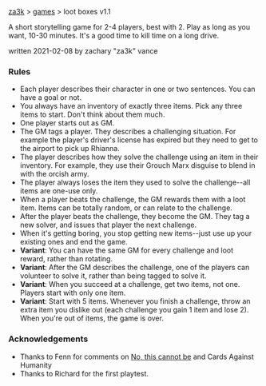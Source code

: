 [za3k](/) > [games](/games/) > loot boxes v1.1

A short storytelling game for 2-4 players, best with 2. Play as long as you want, 10-30 minutes. It's a good time to kill time on a long drive.

written 2021-02-08 by zachary "za3k" vance

### Rules
- Each player describes their character in one or two sentences. You can have a goal or not.
- You always have an inventory of exactly three items. Pick any three items to start. Don't think about them much.
- One player starts out as GM.
- The GM tags a player. They describes a challenging situation. For example the player's driver's license has expired but they need to get to the airport to pick up Rhianna. 
- The player describes how they solve the challenge using an item in their inventory. For example, they use their Grouch Marx disguise to blend in with the orcish army.
- The player always loses the item they used to solve the challenge--all items are one-use only.
- When a player beats the challenge, the GM rewards them with a loot item. Items can be totally random, or can relate to the challenge.
- After the player beats the challenge, they become the GM. They tag a new solver, and issues that player the next challenge.
- When it's getting boring, you stop getting new items--just use up your existing ones and end the game.
- **Variant**: You can have the same GM for every challenge and loot reward, rather than rotating.
- **Variant**: After the GM describes the challenge, one of the players can volunteer to solve it, rather than being tagged to solve it.
- **Variant**: When you succeed at a challenge, get two items, not one. Players start with only one item.
- **Variant**: Start with 5 items. Whenever you finish a challenge, throw an extra item you dislike out (each challenge you gain 1 item and lose 2). When you're out of items, the game is over.

### Acknowledgements
- Thanks to Fenn for comments on [No, this cannot be](/games/invincible) and Cards Against Humanity
- Thanks to Richard for the first playtest.
